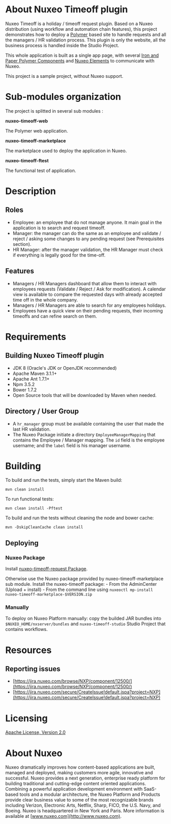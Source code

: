 # About Nuxeo Timeoff plugin

Nuxeo Timeoff is a holiday / timeoff request plugin. Based on a Nuxeo distribution (using workflow and automation chain features), this project demonstrates how to deploy a [Polymer](https://www.polymer-project.org) based site to handle requests and all the managers / HR validation process. This plugin is only the website, all the business process is handled inside the Studio Project.

This whole application is built as a single app page, with several [Iron and Paper Polymer Components](https://elements.polymer-project.org/) and [Nuxeo Elements](https://github.com/nuxeo/nuxeo-elements) to communicate with Nuxeo.

This project is a sample project, without Nuxeo support.

# Sub-modules organization

The project is splitted in several sub modules :

**nuxeo-timeoff-web**

The Polymer web application.

**nuxeo-timeoff-marketplace**

The marketplace used to deploy the application in Nuxeo.

**nuxeo-timeoff-ftest**

The functional test of application.

# Description

## Roles

- Employee: an employee that do not manage anyone. It main goal in the application is to search and request timeoff.
- Manager: the manager can do the same as an employee and validate / reject / asking some changes to any pending request (see Prerequisites section).
- HR Manager: after the manager validation, the HR Manager must check if everything is legally good for the time-off.

## Features

- Managers / HR Managers dashboard that allow them to interact with employees requests (Validate / Reject / Ask for modification). A calendar view is available to compare the requested days with already accepted time off in the whole company.
- Managers / HR Managers are able to search for any employees holidays.
- Employees have a quick view on their pending requests, their incoming timeoffs and can refine search on them.

# Requirements

## Building Nuxeo Timeoff plugin

- JDK 8 (Oracle's JDK or OpenJDK recommended)
- Apache Maven 3.1.1+
- Apache Ant 1.7.1+
- Npm 3.5.2
- Bower 1.7.2
- Open Source tools that will be downloaded by Maven when needed.

## Directory / User Group

 - A `hr_manager` group must be available containing the user that made the last HR validation.
 - The Nuxeo Package initiate a directory `EmployeeManagerMapping` that contains the Employee / Manager mapping. The `id` field is the employee username; and the `label` field is his manager username.
 
# Building

To build and run the tests, simply start the Maven build:

    mvn clean install

To run functional tests:

    mvn clean install -Pftest
    
To build and run the tests without cleaning the node and bower cache:

    mvn -DskipCleanCache clean install

## Deploying

### Nuxeo Package

Install [nuxeo-timeoff-request Package](https://connect.nuxeo.com/nuxeo/site/marketplace/package/nuxeo-timeoff). 

Otherwise use the Nuxeo package provided by nuxeo-timeoff-marketplace sub module.
Install the nuxeo-timeoff package:
      - From the AdminCenter (Upload + install)
      - From the command line using `nuxeoctl mp-install nuxeo-timeoff-marketplace-$VERSION.zip`
 
### Manually

To deploy on Nuxeo Platform manually: copy the builded JAR bundles into `$NUXEO_HOME/nxserver/bundles` and `nuxeo-timeoff-studio` Studio Project that contains workflows.

# Resources
 
## Reporting issues
 
- [https://jira.nuxeo.com/browse/NXP/component/12500/](https://jira.nuxeo.com/browse/NXP/component/12500/)
- [https://jira.nuxeo.com/secure/CreateIssue!default.jspa?project=NXP](https://jira.nuxeo.com/secure/CreateIssue!default.jspa?project=NXP)
 
# Licensing
 
[Apache License, Version 2.0](http://www.apache.org/licenses/LICENSE-2.0.html)
 
# About Nuxeo
 
Nuxeo dramatically improves how content-based applications are built, managed and deployed, making customers more agile, innovative and successful. Nuxeo provides a next generation, enterprise ready platform for building traditional and cutting-edge content oriented applications. Combining a powerful application development environment with
SaaS-based tools and a modular architecture, the Nuxeo Platform and Products provide clear business value to some of the most recognizable brands including Verizon, Electronic Arts, Netflix, Sharp, FICO, the U.S. Navy, and Boeing. Nuxeo is headquartered in New York and Paris.
More information is available at [www.nuxeo.com](http://www.nuxeo.com).
